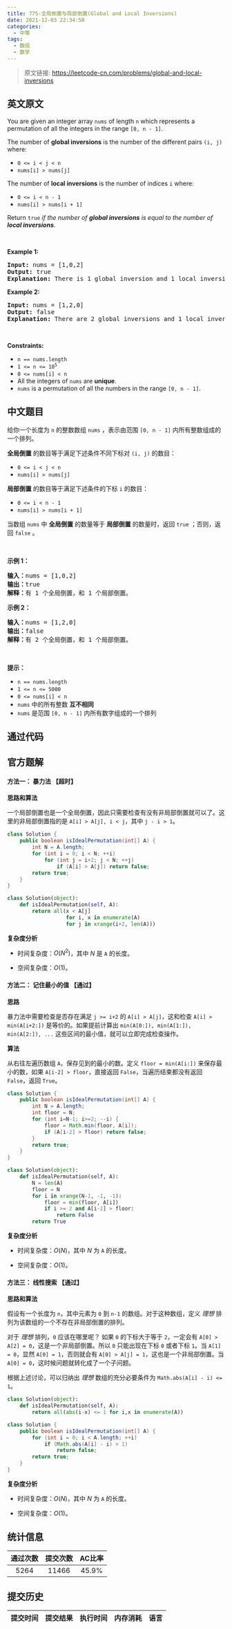 ```yaml
---
title: 775-全局倒置与局部倒置(Global and Local Inversions)
date: 2021-12-03 22:34:50
categories:
  - 中等
tags:
  - 数组
  - 数学
---
```


> 原文链接: https://leetcode-cn.com/problems/global-and-local-inversions


## 英文原文
<div><p>You are given an integer array <code>nums</code> of length <code>n</code> which represents a permutation of all the integers in the range <code>[0, n - 1]</code>.</p>

<p>The number of <strong>global inversions</strong> is the number of the different pairs <code>(i, j)</code> where:</p>

<ul>
	<li><code>0 &lt;= i &lt; j &lt; n</code></li>
	<li><code>nums[i] &gt; nums[j]</code></li>
</ul>

<p>The number of <strong>local inversions</strong> is the number of indices <code>i</code> where:</p>

<ul>
	<li><code>0 &lt;= i &lt; n - 1</code></li>
	<li><code>nums[i] &gt; nums[i + 1]</code></li>
</ul>

<p>Return <code>true</code> <em>if the number of <strong>global inversions</strong> is equal to the number of <strong>local inversions</strong></em>.</p>

<p>&nbsp;</p>
<p><strong>Example 1:</strong></p>

<pre>
<strong>Input:</strong> nums = [1,0,2]
<strong>Output:</strong> true
<strong>Explanation:</strong> There is 1 global inversion and 1 local inversion.
</pre>

<p><strong>Example 2:</strong></p>

<pre>
<strong>Input:</strong> nums = [1,2,0]
<strong>Output:</strong> false
<strong>Explanation:</strong> There are 2 global inversions and 1 local inversion.
</pre>

<p>&nbsp;</p>
<p><strong>Constraints:</strong></p>

<ul>
	<li><code>n == nums.length</code></li>
	<li><code>1 &lt;= n &lt;= 10<sup>5</sup></code></li>
	<li><code>0 &lt;= nums[i] &lt; n</code></li>
	<li>All the integers of <code>nums</code> are <strong>unique</strong>.</li>
	<li><code>nums</code> is a permutation of all the numbers in the range <code>[0, n - 1]</code>.</li>
</ul>
</div>

## 中文题目
<div><p>给你一个长度为 <code>n</code> 的整数数组 <code>nums</code> ，表示由范围 <code>[0, n - 1]</code> 内所有整数组成的一个排列。</p>

<p><strong>全局倒置</strong> 的数目等于满足下述条件不同下标对 <code>(i, j)</code> 的数目：</p>

<ul>
	<li><code>0 <= i < j < n</code></li>
	<li><code>nums[i] > nums[j]</code></li>
</ul>

<p><strong>局部倒置</strong> 的数目等于满足下述条件的下标 <code>i</code> 的数目：</p>

<ul>
	<li><code>0 <= i < n - 1</code></li>
	<li><code>nums[i] > nums[i + 1]</code></li>
</ul>

<p>当数组 <code>nums</code> 中 <strong>全局倒置</strong> 的数量等于 <strong>局部倒置</strong> 的数量时，返回 <code>true</code> ；否则，返回 <code>false</code> 。</p>

<p> </p>

<p><strong>示例 1：</strong></p>

<pre>
<strong>输入：</strong>nums = [1,0,2]
<strong>输出：</strong>true
<strong>解释：</strong>有 1 个全局倒置，和 1 个局部倒置。
</pre>

<p><strong>示例 2：</strong></p>

<pre>
<strong>输入：</strong>nums = [1,2,0]
<strong>输出：</strong>false
<strong>解释：</strong>有 2 个全局倒置，和 1 个局部倒置。
</pre>
 

<p><strong>提示：</strong></p>

<ul>
	<li><code>n == nums.length</code></li>
	<li><code>1 <= n <= 5000</code></li>
	<li><code>0 <= nums[i] < n</code></li>
	<li><code>nums</code> 中的所有整数 <strong>互不相同</strong></li>
	<li><code>nums</code> 是范围 <code>[0, n - 1]</code> 内所有数字组成的一个排列</li>
</ul>
</div>

## 通过代码
<RecoDemo>
</RecoDemo>


## 官方题解
#### 方法一： 暴力法 【超时】

**思路和算法**

一个局部倒置也是一个全局倒置，因此只需要检查有没有非局部倒置就可以了。这里的非局部倒置指的是 `A[i] > A[j], i < j`，其中 `j - i > 1`。

```java [solution1-Java]
class Solution {
    public boolean isIdealPermutation(int[] A) {
        int N = A.length;
        for (int i = 0; i < N; ++i)
            for (int j = i+2; j < N; ++j)
                if (A[i] > A[j]) return false;
        return true;
    }
}
```

```python [solution1-Python]
class Solution(object):
    def isIdealPermutation(self, A):
        return all(x < A[j]
                   for i, x in enumerate(A)
                   for j in xrange(i+2, len(A)))
```

**复杂度分析**

* 时间复杂度：$O(N^2)$，其中 $N$ 是 `A` 的长度。

* 空间复杂度：$O(1)$。

#### 方法二： 记住最小的值 【通过】

**思路**

暴力法中需要检查是否存在满足 `j >= i+2` 的 `A[i] > A[j]`，这和检查 `A[i] > min(A[i+2:])` 是等价的。如果提前计算出 `min(A[0:]), min(A[1:]), min(A[2:]), ...` 这些区间的最小值，就可以立即完成检查操作。

**算法**

从右往左遍历数组 `A`，保存见到的最小的数。定义 `floor = min(A[i:])` 来保存最小的数，如果 `A[i-2] > floor`，直接返回 `False`，当遍历结束都没有返回 `False`，返回 `True`。

```java [solution2-Java]
class Solution {
    public boolean isIdealPermutation(int[] A) {
        int N = A.length;
        int floor = N;
        for (int i=N-1; i>=2; --i) {
            floor = Math.min(floor, A[i]);
            if (A[i-2] > floor) return false;
        }
        return true;
    }
}
```

```python [solution2-Python]
class Solution(object):
    def isIdealPermutation(self, A):
        N = len(A)
        floor = N
        for i in xrange(N-1, -1, -1):
            floor = min(floor, A[i])
            if i >= 2 and A[i-2] > floor:
                return False
        return True
```

**复杂度分析**

* 时间复杂度：$O(N)$，其中 $N$ 为 `A` 的长度。

* 空间复杂度：$O(1)$。

#### 方法三： 线性搜索 【通过】

**思路和算法**

假设有一个长度为 `n`，其中元素为 `0` 到 `n-1` 的数组。对于这种数组，定义 *理想* 排列为该数组的一个不存在非局部倒置的排列。

对于 *理想* 排列，`0` 应该在哪里呢？ 如果 `0` 的下标大于等于 `2`，一定会有 `A[0] > A[2] = 0`，这是一个非局部倒置。所以 `0` 只能出现在下标 `0` 或者下标 `1`。当 `A[1] = 0`，显然 `A[0] = 1`，否则就会有 `A[0] > A[j] = 1`，这也是一个非局部倒置。当 `A[0] = 0`，这时候问题就转化成了一个子问题。

根据上述讨论，可以归纳出 *理想* 数组的充分必要条件为 `Math.abs(A[i] - i) <= 1`。

```python [solution3-Python]
class Solution(object):
    def isIdealPermutation(self, A):
        return all(abs(i-x) <= 1 for i,x in enumerate(A))
```

```java [solution3-Java]
class Solution {
    public boolean isIdealPermutation(int[] A) {
        for (int i = 0; i < A.length; ++i)
            if (Math.abs(A[i] - i) > 1)
                return false;
        return true;
    }
}
```

**复杂度分析**

* 时间复杂度：$O(N)$，其中 $N$ 为 `A` 的长度。

* 空间复杂度：$O(1)$。

## 统计信息
| 通过次数 | 提交次数 | AC比率 |
| :------: | :------: | :------: |
|    5264    |    11466    |   45.9%   |

## 提交历史
| 提交时间 | 提交结果 | 执行时间 |  内存消耗  | 语言 |
| :------: | :------: | :------: | :--------: | :--------: |
